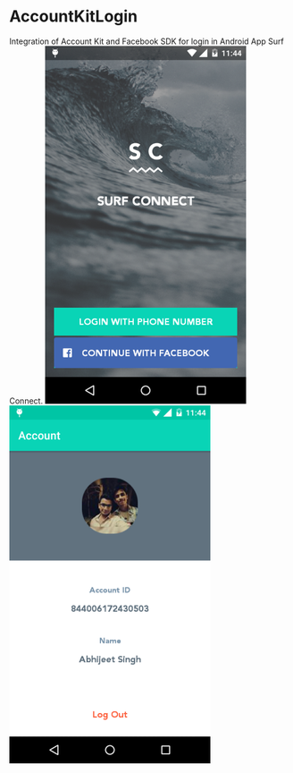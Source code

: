 # AccountKitLogin
Integration of Account Kit and Facebook SDK for login in Android App Surf Connect.
<img src="https://github.com/chauhan-abhi/AccountKitLogin/blob/master/screenshots/device-2017-08-17-234418.png" alt="alt text" width="360" height="640">
<img src="https://github.com/chauhan-abhi/AccountKitLogin/blob/master/screenshots/device-2017-08-17-234457.png" alt="alt text" width="360" height="640">
